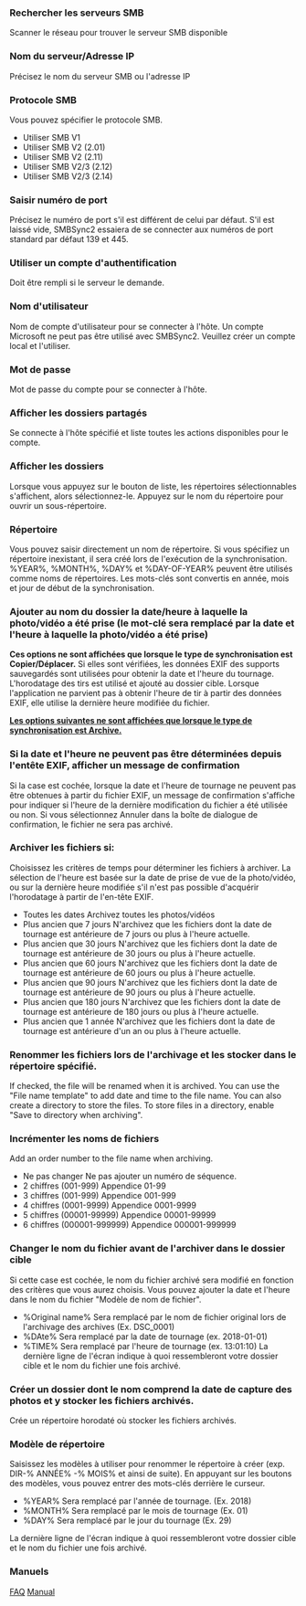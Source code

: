 ### Rechercher les serveurs SMB
Scanner le réseau pour trouver le serveur SMB disponible

### Nom du serveur/Adresse IP
Précisez le nom du serveur SMB ou l'adresse IP 

### Protocole SMB
Vous pouvez spécifier le protocole SMB.

- Utiliser SMB V1
- Utiliser SMB V2 (2.01)
- Utiliser SMB V2 (2.11)
- Utiliser SMB V2/3 (2.12)
- Utiliser SMB V2/3 (2.14)

### Saisir numéro de port
Précisez le numéro de port s'il est différent de celui par défaut. S'il est laissé vide, SMBSync2 essaiera de se connecter aux numéros de port standard par défaut 139 et 445. 

### Utiliser un compte d'authentification
Doit être rempli si le serveur le demande. 

### Nom d'utilisateur
Nom de compte d'utilisateur pour se connecter à l'hôte. Un compte Microsoft ne peut pas être utilisé avec SMBSync2. Veuillez créer un compte local et l'utiliser. 

### Mot de passe
Mot de passe du compte pour se connecter à l'hôte. 

### Afficher les dossiers partagés
Se connecte à l'hôte spécifié et liste toutes les actions disponibles pour le compte. 

### Afficher les dossiers
Lorsque vous appuyez sur le bouton de liste, les répertoires sélectionnables s'affichent, alors sélectionnez-le. Appuyez sur le nom du répertoire pour ouvrir un sous-répertoire.

### Répertoire
Vous pouvez saisir directement un nom de répertoire. Si vous spécifiez un répertoire inexistant, il sera créé lors de l'exécution de la synchronisation.
%YEAR%, %MONTH%, %DAY% et %DAY-OF-YEAR% peuvent être utilisés comme noms de répertoires. Les mots-clés sont convertis en année, mois et jour de début de la synchronisation.

### Ajouter au nom du dossier la date/heure à laquelle la photo/vidéo a été prise (le mot-clé sera remplacé par la date et l'heure à laquelle la photo/vidéo a été prise)

**Ces options ne sont affichées que lorsque le type de synchronisation est Copier/Déplacer.**
Si elles sont vérifiées, les données EXIF des supports sauvegardés sont utilisées pour obtenir la date et l'heure du tournage. L'horodatage des tirs est utilisé et ajouté au dossier cible. Lorsque l'application ne parvient pas à obtenir l'heure de tir à partir des données EXIF, elle utilise la dernière heure modifiée du fichier. 

**<u>Les options suivantes ne sont affichées que lorsque le type de synchronisation est Archive.</u>**

### Si la date et l'heure ne peuvent pas être déterminées depuis l'entête EXIF, afficher un message de confirmation

Si la case est cochée, lorsque la date et l'heure de tournage ne peuvent pas être obtenues à partir du fichier EXIF, un message de confirmation s'affiche pour indiquer si l'heure de la dernière modification du fichier a été utilisée ou non. Si vous sélectionnez Annuler dans la boîte de dialogue de confirmation, le fichier ne sera pas archivé. 

### Archiver les fichiers si:

Choisissez les critères de temps pour déterminer les fichiers à archiver. La sélection de l'heure est basée sur la date de prise de vue de la photo/vidéo, ou sur la dernière heure modifiée s'il n'est pas possible d'acquérir l'horodatage à partir de l'en-tête EXIF.

- Toutes les dates
 Archivez toutes les photos/vidéos
- Plus ancien que 7 jours
 N'archivez que les fichiers dont la date de tournage est antérieure de 7 jours ou plus à l'heure actuelle.
- Plus ancien que 30 jours
 N'archivez que les fichiers dont la date de tournage est antérieure de 30 jours ou plus à l'heure actuelle.
- Plus ancien que 60 jours
 N'archivez que les fichiers dont la date de tournage est antérieure de 60 jours ou plus à l'heure actuelle.
- Plus ancien que 90 jours
 N'archivez que les fichiers dont la date de tournage est antérieure de 90 jours ou plus à l'heure actuelle.
- Plus ancien que 180 jours
 N'archivez que les fichiers dont la date de tournage est antérieure de 180 jours ou plus à l'heure actuelle.
- Plus ancien que 1 année
 N'archivez que les fichiers dont la date de tournage est antérieure d'un an ou plus à l'heure actuelle. 

### Renommer les fichiers lors de l'archivage et les stocker dans le répertoire spécifié.

If checked, the file will be renamed when it is archived. You can use the "File name template" to add date and time to the file name. You can also create a directory to store the files. To store files in a directory, enable "Save to directory when archiving". 

### Incrémenter les noms de fichiers

Add an order number to the file name when archiving.

- Ne pas changer
Ne pas ajouter un numéro de séquence.
- 2 chiffres (001-999)
Appendice 01-99
- 3 chiffres (001-999)
Appendice 001-999
- 4 chiffres (0001-9999)
Appendice 0001-9999
- 5 chiffres (00001-99999)
Appendice 00001-99999
- 6 chiffres (000001-999999)
Appendice 000001-999999

### Changer le nom du fichier avant de l'archiver dans le dossier cible 

Si cette case est cochée, le nom du fichier archivé sera modifié en fonction des critères que vous aurez choisis. Vous pouvez ajouter la date et l'heure dans le nom du fichier "Modèle de nom de fichier".

- %Original name%
Sera remplacé par le nom de fichier original lors de l'archivage des archives (Ex. DSC_0001)
- %DAte%
Sera remplacé par la date de tournage (ex. 2018-01-01)
- %TIME%
Sera remplacé par l'heure de tournage (ex. 13:01:10)
La dernière ligne de l'écran indique à quoi ressembleront votre dossier cible et le nom du fichier une fois archivé.

### Créer un dossier dont le nom comprend la date de capture des photos et y stocker les fichiers archivés.

Crée un répertoire horodaté où stocker les fichiers archivés.

### Modèle de répertoire

Saisissez les modèles à utiliser pour renommer le répertoire à créer (exp. DIR-% ANNÉE% -% MOIS% et ainsi de suite). En appuyant sur les boutons des modèles, vous pouvez entrer des mots-clés derrière le curseur.

- %YEAR%
Sera remplacé par l'année de tournage. (Ex. 2018)
- %MONTH%
Sera remplacé par le mois de tournage (Ex. 01)
- %DAY%
Sera remplacé par le jour du tournage (Ex. 29)

La dernière ligne de l'écran indique à quoi ressembleront votre dossier cible et le nom du fichier une fois archivé.

### Manuels
[FAQ](https://sentaroh.github.io/Documents/SMBSync2/SMBSync2_FAQ_FR.htm)
[Manual](https://sentaroh.github.io/Documents/SMBSync2/SMBSync2_Desc_EN.htm) 
